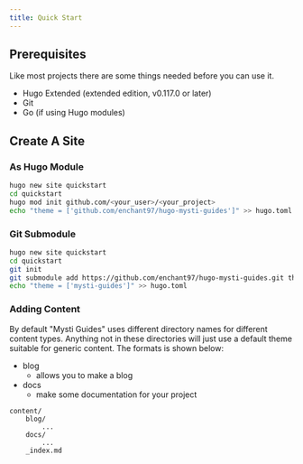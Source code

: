 ```yaml
---
title: Quick Start
---
```


## Prerequisites
Like most projects there are some things needed before you can use it.

- Hugo Extended (extended edition, v0.117.0 or later)
- Git
- Go (if using Hugo modules)

## Create A Site

### As Hugo Module
```sh
hugo new site quickstart
cd quickstart
hugo mod init github.com/<your_user>/<your_project>
echo "theme = ['github.com/enchant97/hugo-mysti-guides']" >> hugo.toml
```

### Git Submodule
```sh
hugo new site quickstart
cd quickstart
git init
git submodule add https://github.com/enchant97/hugo-mysti-guides.git themes/mysti-guides
echo "theme = ['mysti-guides']" >> hugo.toml
```

### Adding Content
By default "Mysti Guides" uses different directory names for different content types. Anything not in these directories will just use a default theme suitable for generic content. The formats is shown below:

- blog
    - allows you to make a blog
- docs
    - make some documentation for your project

```text
content/
    blog/
        ...
    docs/
        ...
    _index.md
```
